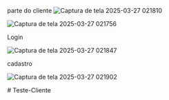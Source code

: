 parte do cliente
![Captura de tela 2025-03-27 021810](https://github.com/user-attachments/assets/ecaa3049-3af6-4e4e-b075-aec9edac6498)


![Captura de tela 2025-03-27 021756](https://github.com/user-attachments/assets/60e655e4-98da-4d6d-afe3-3042df728413)





Login


![Captura de tela 2025-03-27 021847](https://github.com/user-attachments/assets/c75e8549-2f2c-4cee-8f3d-15be7ba4f680)


cadastro

![Captura de tela 2025-03-27 021902](https://github.com/user-attachments/assets/ceacf74f-72b0-42d5-8282-be0862b05a70)


#   T e s t e - C l i e n t e 
 
 
